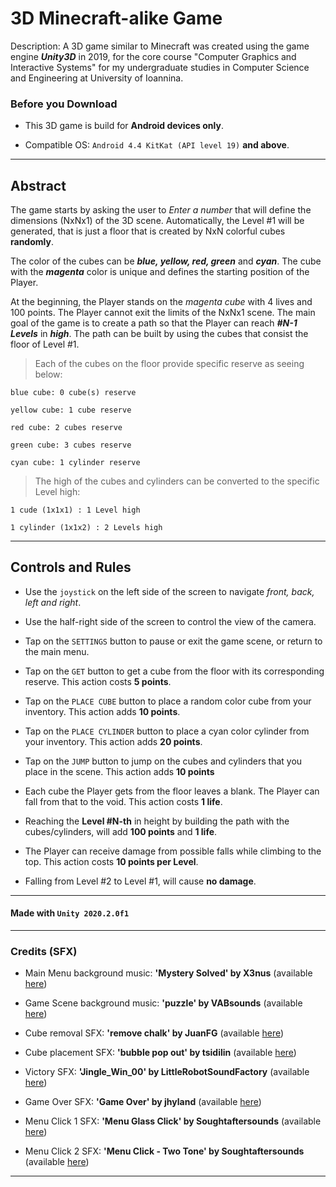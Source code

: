 # 3D Minecraft-alike Game
Description: A 3D game similar to Minecraft was created using the game engine ***Unity3D*** in 2019, for the core course "Computer Graphics and Interactive Systems" for my 
undergraduate studies in Computer Science and Engineering at University of Ioannina.

### Before you Download 

- This 3D game is build for **Android devices only**.

- Compatible OS: `Android 4.4 KitKat (API level 19)` **and above**.

-------------------------------------------------------------------------------------------------------------------------------------------------------------------------

## Abstract
The game starts by asking the user to *Enter a number* that will define the dimensions (NxNx1) of the 3D scene. Automatically, the 
Level #1 will be generated, that is just a floor that is created by NxN colorful cubes **randomly**.  

The color of the cubes can be ***blue, yellow, red, green*** and ***cyan***. 
The cube with the ***magenta*** color is unique and defines the starting position of the Player.  

At the beginning, the Player stands on the *magenta cube* with 4 lives and 100 points.
The Player cannot exit the limits of the NxNx1 scene.
The main goal of the game is to create a path so that the Player can reach ***#N-1 Levels*** in ***high***.
The path can be built by using the cubes that consist the floor of Level #1. 

> Each of the cubes on the floor provide specific reserve as seeing below:

	blue cube: 0 cube(s) reserve

	yellow cube: 1 cube reserve

	red cube: 2 cubes reserve

	green cube: 3 cubes reserve

	cyan cube: 1 cylinder reserve

> The high of the cubes and cylinders can be converted to the specific Level high:

	1 cude (1x1x1) : 1 Level high

	1 cylinder (1x1x2) : 2 Levels high

-------------------------------------------------------------------------------------------------------------------------------------------------------------------------

## Controls and Rules
- Use the `joystick` on the left side of the screen to navigate *front, back, left and right*.

- Use the half-right side of the screen to control the view of the camera.

- Tap on the `SETTINGS` button to pause or exit the game scene, or return to the main menu.

- Tap on the `GET` button to get a cube from the floor with its corresponding reserve. This action costs **5 points**.

- Tap on the `PLACE CUBE` button to place a random color cube from your inventory. This action adds **10 points**.

- Tap on the `PLACE CYLINDER` button to place a cyan color cylinder from your inventory. This action adds **20 points**.

- Tap on the `JUMP` button to jump on the cubes and cylinders that you place in the scene. This action adds **10 points**

- Each cube the Player gets from the floor leaves a blank. The Player can fall from that to the void. This action costs **1 life**.

- Reaching the **Level #N-th** in height by building the path with the cubes/cylinders, will add **100 points** and **1 life**.

- The Player can receive damage from possible falls while climbing to the top. This action costs **10 points per Level**.

- Falling from Level #2 to Level #1, will cause **no damage**. 

-------------------------------------------------------------------------------------------------------------------------------------------------------------------------

#### Made with `Unity 2020.2.0f1`

-------------------------------------------------------------------------------------------------------------------------------------------------------------------------

### Credits (SFX)

- Main Menu background music: **'Mystery Solved' by X3nus** (available [here](https://freesound.org/people/X3nus/sounds/449940/))

- Game Scene background music: **'puzzle' by VABsounds** (available [here](https://freesound.org/people/VABsounds/sounds/441650/))

- Cube removal SFX: **'remove chalk' by JuanFG** (available [here](https://freesound.org/people/JuanFG/sounds/471749/))

- Cube placement SFX: **'bubble pop out' by tsidilin** (available [here](https://freesound.org/people/tsidilin/sounds/254892/))

- Victory SFX: **'Jingle_Win_00' by LittleRobotSoundFactory** (available [here](https://freesound.org/people/LittleRobotSoundFactory/sounds/270528/))

- Game Over SFX: **'Game Over' by jhyland** (available [here](https://freesound.org/people/jhyland/sounds/539674/))

- Menu Click 1 SFX: **'Menu Glass Click' by Soughtaftersounds** (available [here](https://freesound.org/people/Soughtaftersounds/sounds/145441/))

- Menu Click 2 SFX: **'Menu Click - Two Tone' by Soughtaftersounds** (available [here](https://freesound.org/people/Soughtaftersounds/sounds/145442/))

-------------------------------------------------------------------------------------------------------------------------------------------------------------------------
